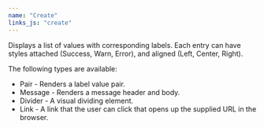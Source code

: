 ```yaml
---
name: "Create"
links_js: "create"
---
```

Displays a list of values with corresponding labels. Each entry can have styles
attached (Success, Warn, Error), and aligned (Left, Center, Right).

The following types are available:

* Pair - Renders a label value pair. 
* Message - Renders a message header and body.
* Divider - A visual dividing element.
* Link - A link that the user can click that opens up the supplied URL in the
browser.
